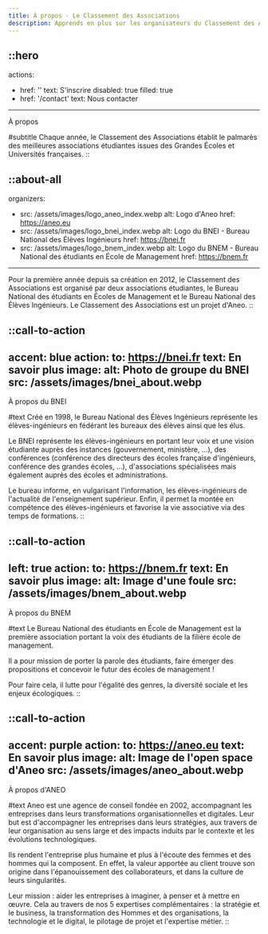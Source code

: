 ```yaml
---
title: À propos - Le Classement des Associations
description: Apprends en plus sur les organisateurs du Classement des Associations !
---
```


::hero
---
actions:
  - href: ''
    text: S'inscrire
    disabled: true
    filled: true
  - href: '/contact'
    text: Nous contacter
---

À propos

#subtitle
Chaque année, le Classement des Associations établit le palmarès des meilleures associations étudiantes issues des Grandes Écoles et Universités françaises.
::

::about-all
---
organizers:
  - src: /assets/images/logo_aneo_index.webp
    alt: Logo d'Aneo
    href: https://aneo.eu
  - src: /assets/images/logo_bnei_index.webp
    alt: Logo du BNEI - Bureau National des Élèves Ingénieurs
    href: https://bnei.fr
  - src: /assets/images/logo_bnem_index.webp
    alt: Logo du BNEM - Bureau National des étudiants en École de Management
    href: https://bnem.fr
---

Pour la première année depuis sa création en 2012, le Classement des Associations est organisé par deux associations étudiantes, le Bureau National des étudiants en Écoles de Management et le Bureau National des Élèves Ingénieurs. Le Classement des Associations est un projet d'Aneo.
::

::call-to-action
---
accent: blue
action:
  to: https://bnei.fr
  text: En savoir plus
image:
  alt: Photo de groupe du BNEI
  src: /assets/images/bnei_about.webp
---
À propos du BNEI

#text
Créé en 1998, le Bureau National des Élèves Ingénieurs représente les élèves-ingénieurs en fédérant les bureaux des élèves ainsi que les élus.

Le BNEI représente les élèves-ingénieurs en portant leur voix et une vision étudiante auprès des instances (gouvernement, ministère, …), des conférences (conférence des directeurs des écoles française d'ingénieurs, conférence des grandes écoles, …), d'associations spécialisées mais également auprès des écoles et administrations.

Le bureau informe, en vulgarisant l'information, les élèves-ingénieurs de l'actualité de l'enseignement supérieur. Enfin, il permet la montée en compétence des élèves-ingénieurs et favorise la vie associative via des temps de formations.
::

::call-to-action
---
left: true
action:
  to: https://bnem.fr
  text: En savoir plus
image:
  alt: Image d'une foule
  src: /assets/images/bnem_about.webp
---
À propos du BNEM

#text
Le Bureau National des étudiants en École de Management est la première association portant la voix des étudiants de la filière école de management.

Il a pour mission de porter la parole des étudiants, faire émerger des propositions et concevoir le futur des écoles de management !

Pour faire cela, il lutte pour l'égalité des genres, la diversité sociale et les enjeux écologiques.
::

::call-to-action
---
accent: purple
action:
  to: https://aneo.eu
  text: En savoir plus
image:
  alt: Image de l'open space d'Aneo
  src: /assets/images/aneo_about.webp
---
À propos d'ANEO

#text
Aneo est une agence de conseil fondée en 2002, accompagnant les entreprises dans leurs transformations organisationnelles et digitales. Leur but est d'accompagner les entreprises dans leurs stratégies, aux travers de leur organisation au sens large et des impacts induits par le contexte et les évolutions technologiques.

Ils rendent l'entreprise plus humaine et plus à l'écoute des femmes et des hommes qui la composent.  En effet, la valeur apportée au client trouve son origine dans l'épanouissement des collaborateurs, et dans la culture de leurs singularités.

Leur mission : aider les entreprises à imaginer, à penser et à mettre en œuvre. Cela au travers de nos 5 expertises complémentaires : la stratégie et le business, la transformation des Hommes et des organisations, la technologie et le digital, le pilotage de projet et l'expertise métier.
::